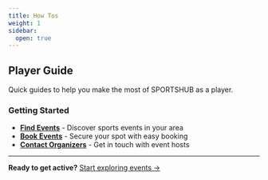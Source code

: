 ```yaml
---
title: How Tos
weight: 1
sidebar:
  open: true
---
```


## Player Guide

Quick guides to help you make the most of SPORTSHUB as a player.

### Getting Started

- **[Find Events](event-searching)** - Discover sports events in your area
- **[Book Events](book-an-event)** - Secure your spot with easy booking
- **[Contact Organizers](contact-organiser)** - Get in touch with event hosts

---

**Ready to get active?** [Start exploring events →](https://www.sportshub.net.au/dashboard)
